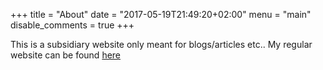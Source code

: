 +++
title = "About"
date = "2017-05-19T21:49:20+02:00"
menu = "main"
disable_comments = true
+++

This is a subsidiary website only meant for blogs/articles etc.. My regular website can be found  [here](https://rwanjohi.github.io/index.html)  





